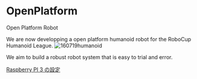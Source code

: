 # OpenPlatform
Open Platform Robot

We are now developping a open platform humanoid robot for the RoboCup Humanoid League.
![160719humanoid](https://cloud.githubusercontent.com/assets/5755200/21309465/d8eb3914-c621-11e6-90f8-3ce555e189f6.jpg)

We aim to build a robust robot system that is easy to trial and error.

[Raspberry PI 3 の設定](https://github.com/citbrains/OpenPlatform/wiki/Raspberry-PI-3-%E3%81%AE%E8%A8%AD%E5%AE%9A)
